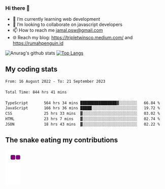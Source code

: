 ### Hi there 👋

<!--
**padepokanpenguin/padepokanpenguin** is a ✨ _special_ ✨ repository because its `README.md` (this file) appears on your GitHub profile.
-->

- 🌱 I’m currently learning  web development
- 👯 I’m looking to collaborate on javascript developers
- 📫 How to reach me jamal.psw@gmail.com
- 🌐 Reach my blog:
   https://tripletwinsco.medium.com/ and
   https://rumahpenguin.id

![Anurag's github stats](https://github-readme-stats.vercel.app/api?username=padepokanpenguin&count_private=true&disable_animations=false&show_icons=true&theme=default)
[![Top Langs](https://github-readme-stats.vercel.app/api/top-langs/?username=padepokanpenguin&theme=default&layout=compact)](https://github.com/padepokanpenguin)

## My coding stats

<!--START_SECTION:waka-->

```txt
From: 16 August 2022 - To: 21 September 2023

Total Time: 844 hrs 41 mins

TypeScript       564 hrs 34 mins ████████████████▓░░░░░░░░   66.84 %
JavaScript       166 hrs 36 mins █████░░░░░░░░░░░░░░░░░░░░   19.72 %
CSS              25 hrs 33 mins  ▓░░░░░░░░░░░░░░░░░░░░░░░░   03.02 %
HTML             23 hrs 7 mins   ▓░░░░░░░░░░░░░░░░░░░░░░░░   02.74 %
JSON             18 hrs 43 mins  ▓░░░░░░░░░░░░░░░░░░░░░░░░   02.22 %
```

<!--END_SECTION:waka-->


## The snake eating my contributions
![snake gif](https://github.com/padepokanpenguin/padepokanpenguin/blob/output/github-contribution-grid-snake.gif)
